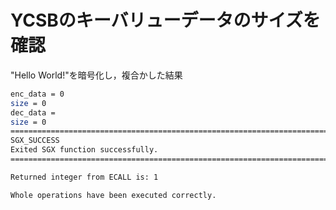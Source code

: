 # YCSBのキーバリューデータのサイズを確認
"Hello World!"を暗号化し，複合かした結果
```bash
enc_data = 0
size = 0
dec_data = 
size = 0
=============================================================================
SGX_SUCCESS
Exited SGX function successfully.
=============================================================================

Returned integer from ECALL is: 1

Whole operations have been executed correctly.
```
